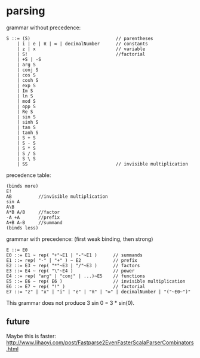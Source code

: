 # parsing

grammar without precedence:

    S ::= (S)                                // parentheses
        | i | e | π | ∞ | decimalNumber      // constants
        | z | x                              // variable
        | S!                                 //factorial
        | +S | -S
        | arg S
        | conj S
        | cos S
        | cosh S
        | exp S
        | Im S
        | ln S
        | mod S
        | opp S
        | Re S
        | sin S
        | sinh S
        | tan S
        | tanh S
        | S + S     
        | S - S     
        | S * S     
        | S / S     
        | S \ S
        | SS                                 // invisible multiplication
        
precedence table:

    (binds more)
    E!
    AB          //invisible multiplication
    sin A
    A\B
    A*B A/B     //factor
    -A +A       //prefix
    A+B A-B     //summand
    (binds less)


grammar with precedence:
(first weak binding, then strong)

    E ::= E0
    E0 ::= E1 ~ rep( "+"~E1 | "-"~E1 )      // summands
    E1 ::= rep( "-" | "+" ) ~ E2            // prefix
    E2 ::= E3 ~ rep( "*"~E3 | "/"~E3 )      // factors
    E3 ::= E4 ~ rep( "\"~E4 )               // power
    E4 ::= rep( "arg" | "conj" | ...)~E5    // functions
    E5 ::= E6 ~ rep( E6 )                   // invisible multiplication
    E6 ::= E7 ~ rep( "!" )                  // factorial
    E7 ::= "z" | "x" | "i" | "e" | "π" | "∞" | decimalNumber | "("~E0~")"
    
This grammar does not produce 3 sin 0 = 3 * sin(0).
        
## future

Maybe this is faster: 
http://www.lihaoyi.com/post/Fastparse2EvenFasterScalaParserCombinators.html
